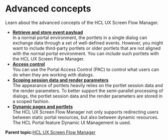 # Advanced concepts

Learn about the advanced concepts of the HCL UX Screen Flow Manager.

-   **[Retrieve and store event payload](../screenflow/ret_str_evnt_pyld.md)**  
In a normal portal environment, the portlets in a single dialog can exchange data through a set of well-defined events. However, you might want to include third-party portlets or older portlets that are not aligned with the normal portal environment. You can include such portlets with the HCL UX Screen Flow Manager.
-   **[Access control](../screenflow/access_cntrl.md)**  
You can use the Portal Access Control \(PAC\) to control what users can do when they are working with dialogs.
-   **[Scoping session data and render parameters](../screenflow/scpng_sesn_dt_rndr_prmts.md)**  
The appearance of portlets heavily relies on the portlet session data and the render parameters. To better support the semi-parallel processing of dialogs, the portlet session data and the render parameters are stored in a scoped fashion.
-   **[Dynamic pages and portlets](../screenflow/dyn_pgs_ptlts.md)**  
The HCL UX Screen Flow Manager not only supports redirecting users between static portal resources, but also between dynamic resources. The HCL Portal feature Dynamic UI Management is used.

**Parent topic:**[HCL UX Screen Flow Manager](../screenflow/screenflow_intro.md)


